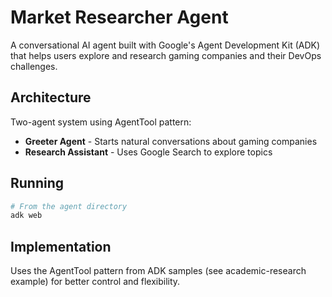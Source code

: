 # Market Researcher Agent

A conversational AI agent built with Google's Agent Development Kit (ADK) that helps users explore and research gaming companies and their DevOps challenges.

## Architecture

Two-agent system using AgentTool pattern:
- **Greeter Agent** - Starts natural conversations about gaming companies
- **Research Assistant** - Uses Google Search to explore topics

## Running

```bash
# From the agent directory
adk web
```

## Implementation

Uses the AgentTool pattern from ADK samples (see academic-research example) for better control and flexibility.
